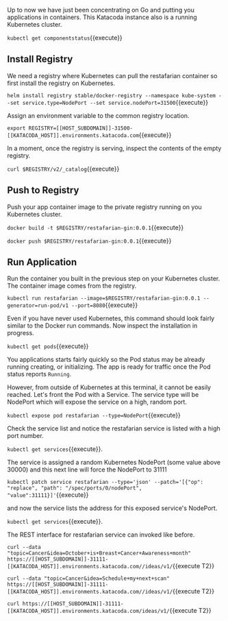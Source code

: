 Up to now we have just been concentrating on Go and putting you applications in containers. This Katacoda instance also is a running Kubernetes cluster.

`kubectl get componentstatus`{{execute}}

## Install Registry

We need a registry where Kubernetes can pull the restafarian container so first install the registry on Kubernetes.

`helm install registry stable/docker-registry --namespace kube-system --set service.type=NodePort --set service.nodePort=31500`{{execute}}

Assign an environment variable to the common registry location.

`export REGISTRY=[[HOST_SUBDOMAIN]]-31500-[[KATACODA_HOST]].environments.katacoda.com`{{execute}}

In a moment, once the registry is serving, inspect the contents of the empty registry.

`curl $REGISTRY/v2/_catalog`{{execute}}

## Push to Registry

Push your app container image to the private registry running on you Kubernetes cluster.

`docker build -t $REGISTRY/restafarian-gin:0.0.1`{{execute}}

`docker push $REGISTRY/restafarian-gin:0.0.1`{{execute}}

## Run Application

Run the container you built in the previous step on your Kubernetes cluster. The container image comes from the registry.

`kubectl run restafarian --image=$REGISTRY/restafarian-gin:0.0.1 --generator=run-pod/v1 --port=8080`{{execute}}

Even if you have never used Kubernetes, this command should look fairly similar to the Docker run commands. Now inspect the installation in progress.

`kubectl get pods`{{execute}}

You applications starts fairly quickly so the Pod status may be already running creating, or initializing. The app is ready for traffic once the Pod status reports `Running`.

However, from outside of Kubernetes at this terminal, it cannot be easily reached. Let's front the Pod with a Service. The service type will be NodePort which will expose the service on a high, random port.

`kubectl expose pod restafarian --type=NodePort`{{execute}}

Check the service list and notice the restafarian service is listed with a high port number.

`kubectl get services`{{execute}}.

The service is assigned a random Kubernetes NodePort (some value above 30000) and this next line will force the NodePort to 31111

`kubectl patch service restafarian --type='json' --patch='[{"op": "replace", "path": "/spec/ports/0/nodePort", "value":31111}]'`{{execute}}

and now the service lists the address for this exposed service's NodePort.

`kubectl get services`{{execute}}.

The REST interface for restafarian service can invoked like before.

`curl --data "topic=Cancer&idea=October+is+Breast+Cancer+Awareness+month" https://[[HOST_SUBDOMAIN]]-31111-[[KATACODA_HOST]].environments.katacoda.com//ideas/v1/`{{execute T2}}

`curl --data "topic=Cancer&idea=Schedule+my+next+scan" https://[[HOST_SUBDOMAIN]]-31111-[[KATACODA_HOST]].environments.katacoda.com//ideas/v1/`{{execute T2}}

`curl https://[[HOST_SUBDOMAIN]]-31111-[[KATACODA_HOST]].environments.katacoda.com/ideas/v1/`{{execute T2}}
